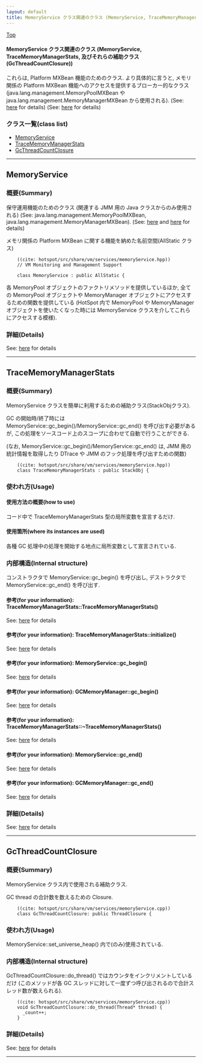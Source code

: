 ```yaml
---
layout: default
title: MemoryService クラス関連のクラス (MemoryService, TraceMemoryManagerStats, 及びそれらの補助クラス(GcThreadCountClosure))
---
```

[Top](../index.html)

#### MemoryService クラス関連のクラス (MemoryService, TraceMemoryManagerStats, 及びそれらの補助クラス(GcThreadCountClosure))

これらは, Platform MXBean 機能のためのクラス.
より具体的に言うと, メモリ関係の Platform MXBean 機能へのアクセスを提供するブローカー的なクラス
(java.lang.management.MemoryPoolMXBean や java.lang.management.MemoryManagerMXBean から使用される).
(See: [here](no2114twV.html) for details)
(See: [here](no211477i.html) for details)


### クラス一覧(class list)

  * [MemoryService](#noCdw7Oyw-)
  * [TraceMemoryManagerStats](#noqzRr3gFv)
  * [GcThreadCountClosure](#noZsnLLXOG)


---
## <a name="noCdw7Oyw-" id="noCdw7Oyw-">MemoryService</a>

### 概要(Summary)
保守運用機能のためのクラス (関連する JMM 用の Java クラスからのみ使用される)
(See: java.lang.management.MemoryPoolMXBean, java.lang.management.MemoryManagerMXBean).
(See: [here](no2114twV.html) and [here](no211477i.html) for details)

メモリ関係の Platform MXBean に関する機能を納めた名前空間(AllStatic クラス)

```
    ((cite: hotspot/src/share/vm/services/memoryService.hpp))
    // VM Monitoring and Management Support
    
    class MemoryService : public AllStatic {
```

各 MemoryPool オブジェクトのファクトリメソッドを提供しているほか,
全ての MemoryPool オブジェクトや MemoryManager オブジェクトにアクセスするための関数を提供している
(HotSpot 内で MemoryPool や MemoryManager オブジェクトを使いたくなった時には
 MemoryService クラスを介してこれらにアクセスする模様).




### 詳細(Details)
See: [here](../doxygen/classMemoryService.html) for details

---
## <a name="noqzRr3gFv" id="noqzRr3gFv">TraceMemoryManagerStats</a>

### 概要(Summary)
MemoryService クラスを簡単に利用するための補助クラス(StackObjクラス).

GC の開始時/終了時には MemoryService::gc_begin()/MemoryService::gc_end() を呼び出す必要があるが, 
この処理をソースコード上のスコープに合わせて自動で行うことができる.

(なお, MemoryService::gc_begin()/MemoryService::gc_end() は, 
JMM 用の統計情報を取得したり DTrace や JMM のフック処理を呼び出すための関数)


```
    ((cite: hotspot/src/share/vm/services/memoryService.hpp))
    class TraceMemoryManagerStats : public StackObj {
```

### 使われ方(Usage)
#### 使用方法の概要(how to use)
コード中で TraceMemoryManagerStats 型の局所変数を宣言するだけ.

#### 使用箇所(where its instances are used)
各種 GC 処理中の処理を開始する地点に局所変数として宣言されている.

### 内部構造(Internal structure)
コンストラクタで MemoryService::gc_begin() を呼び出し, デストラクタで MemoryService::gc_end() を呼び出す.

#### 参考(for your information): TraceMemoryManagerStats::TraceMemoryManagerStats()
See: [here](no21140Fv.html) for details
#### 参考(for your information): TraceMemoryManagerStats::initialize()
See: [here](no2114BQ1.html) for details
#### 参考(for your information): MemoryService::gc_begin()
See: [here](no2114NuQ.html) for details
#### 参考(for your information): GCMemoryManager::gc_begin()
See: [here](no2114nCd.html) for details
#### 参考(for your information): TraceMemoryManagerStats::~TraceMemoryManagerStats()
See: [here](no2114AkK.html) for details
#### 参考(for your information): MemoryService::gc_end()
See: [here](no2114a4W.html) for details
#### 参考(for your information): GCMemoryManager::gc_end()
See: [here](no21140Mj.html) for details



### 詳細(Details)
See: [here](../doxygen/classTraceMemoryManagerStats.html) for details

---
## <a name="noZsnLLXOG" id="noZsnLLXOG">GcThreadCountClosure</a>

### 概要(Summary)
MemoryService クラス内で使用される補助クラス.

GC thread の合計数を数えるための Closure.


```
    ((cite: hotspot/src/share/vm/services/memoryService.cpp))
    class GcThreadCountClosure: public ThreadClosure {
```

### 使われ方(Usage)
MemoryService::set_universe_heap() 内で(のみ)使用されている.

### 内部構造(Internal structure)
GcThreadCountClosure::do_thread() ではカウンタをインクリメントしているだけ
(このメソッドが各 GC スレッドに対して一度ずつ呼び出されるので合計スレッド数が数えられる).


```
    ((cite: hotspot/src/share/vm/services/memoryService.cpp))
    void GcThreadCountClosure::do_thread(Thread* thread) {
      _count++;
    }
```




### 詳細(Details)
See: [here](../doxygen/classGcThreadCountClosure.html) for details

---
